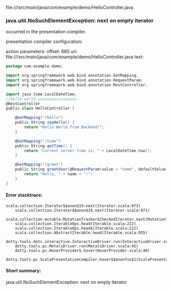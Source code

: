 file://<WORKSPACE>/src/main/java/com/example/demo/HelloController.java
### java.util.NoSuchElementException: next on empty iterator

occurred in the presentation compiler.

presentation compiler configuration:


action parameters:
offset: 665
uri: file://<WORKSPACE>/src/main/java/com/example/demo/HelloController.java
text:
```scala
package com.example.demo;

import org.springframework.web.bind.annotation.GetMapping;
import org.springframework.web.bind.annotation.RequestParam;
import org.springframework.web.bind.annotation.RestController;

import java.time.LocalDateTime;
//hello world sssssssssssssssss
@RestController
public class HelloController {

    @GetMapping("/hello")
    public String sayHello() {
        return "Hello World from Backend!";
    }

    @GetMapping("/time")
    public String getTime() {
        return "Current server time is: " + LocalDateTime.now();
    }

    @GetMapping("/greet")
    public String greetUser(@RequestParam(value = "name", defaultValue = "User") @@String name) {
        return "Hello, " + name + "!";
    }
}

```



#### Error stacktrace:

```
scala.collection.Iterator$$anon$19.next(Iterator.scala:973)
	scala.collection.Iterator$$anon$19.next(Iterator.scala:971)
	scala.collection.mutable.MutationTracker$CheckedIterator.next(MutationTracker.scala:76)
	scala.collection.IterableOps.head(Iterable.scala:222)
	scala.collection.IterableOps.head$(Iterable.scala:222)
	scala.collection.AbstractIterable.head(Iterable.scala:935)
	dotty.tools.dotc.interactive.InteractiveDriver.run(InteractiveDriver.scala:164)
	dotty.tools.pc.MetalsDriver.run(MetalsDriver.scala:45)
	dotty.tools.pc.HoverProvider$.hover(HoverProvider.scala:40)
	dotty.tools.pc.ScalaPresentationCompiler.hover$$anonfun$1(ScalaPresentationCompiler.scala:376)
```
#### Short summary: 

java.util.NoSuchElementException: next on empty iterator